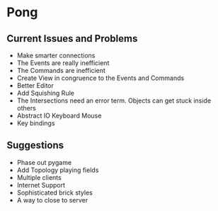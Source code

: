 # Pong

## Current Issues and Problems
- Make smarter connections
- The Events are really inefficient
- The Commands are inefficient
- Create View in congruence to the Events and Commands
- Better Editor
- Add Squishing Rule
- The Intersections need an error term. Objects can get stuck inside others
- Abstract IO Keyboard Mouse
- Key bindings


## Suggestions
- Phase out pygame
- Add Topology playing fields
- Multiple clients
- Internet Support
- Sophisticated brick styles
- A way to close to server